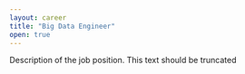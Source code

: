 ```yaml
---
layout: career
title: "Big Data Engineer"
open: true
---
```


Description of the job position. This text should be truncated